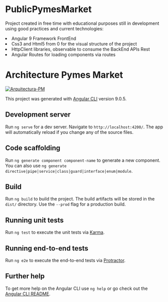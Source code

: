 # PublicPymesMarket

Project created in free time with educational purposes still in development using good practices and current technologies:
<li>Angular 9 Framework FrontEnd</li>
<li>Css3 and Html5 from 0 for the visual structure of the project</li>
<li>HttpClient libraries, observable to consume the BackEnd APIs Rest</li>
<li>Angular Routes for loading components via routes</li>

# Architecture Pymes Market
<a href="https://ibb.co/mzP8t4c"><img src="https://i.ibb.co/9Ydt2Wr/Arquitectura-PM.png" alt="Arquitectura-PM" border="0"></a>


This project was generated with [Angular CLI](https://github.com/angular/angular-cli) version 9.0.5.

## Development server

Run `ng serve` for a dev server. Navigate to `http://localhost:4200/`. The app will automatically reload if you change any of the source files.

## Code scaffolding

Run `ng generate component component-name` to generate a new component. You can also use `ng generate directive|pipe|service|class|guard|interface|enum|module`.

## Build

Run `ng build` to build the project. The build artifacts will be stored in the `dist/` directory. Use the `--prod` flag for a production build.

## Running unit tests

Run `ng test` to execute the unit tests via [Karma](https://karma-runner.github.io).

## Running end-to-end tests

Run `ng e2e` to execute the end-to-end tests via [Protractor](http://www.protractortest.org/).

## Further help

To get more help on the Angular CLI use `ng help` or go check out the [Angular CLI README](https://github.com/angular/angular-cli/blob/master/README.md).
